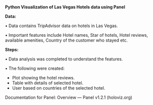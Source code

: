 **Python Visualization of Las Vegas Hotels data using Panel**

**Data:**

•	Data contains TripAdvisor data on hotels in Las Vegas.

•	Important features include Hotel names, Star of hotels, Hotel reviews, available amenities, Country of the customer who stayed etc.


**Steps:**

•	Data analysis was completed to understand the features.

•	The following were created:

* Plot showing the hotel reviews.
* Table with details of selected hotel.
* User based on countries of the selected hotel.

Documentation for Panel: Overview — Panel v1.2.1 (holoviz.org)
